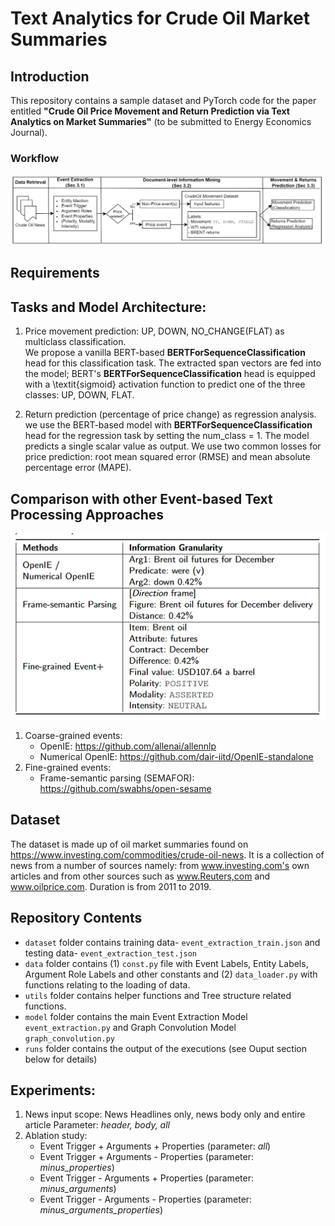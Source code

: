 # Text Analytics for Crude Oil Market Summaries

## Introduction
This repository contains a sample dataset and PyTorch code for the paper entitled **"Crude Oil Price Movement and Return Prediction via Text Analytics on Market Summaries"** (to be submitted to Energy Economics Journal).

### Workflow
![workflow](fig/workflow.png)

## Requirements

## Tasks and Model Architecture:
1. Price movement prediction: UP, DOWN, NO_CHANGE(FLAT) as multiclass classification. \
We propose a vanilla BERT-based **BERTForSequenceClassification** head for this classification task. The extracted span vectors are fed into the model; BERT's **BERTForSequenceClassification** head is equipped with a \textit{sigmoid} activation function to predict one of the three classes: UP, DOWN, FLAT.

2. Return prediction (percentage of price change) as regression analysis. \
we use the BERT-based model with **BERTForSequenceClassification** head for the regression task by setting the num_class = 1. The model predicts a single scalar value as output. We use two common losses for price prediction: root mean squared error (RMSE) and mean absolute percentage error (MAPE).
 
## Comparison with other Event-based Text Processing Approaches
![comparison](fig/event-based.png)

1. Coarse-grained events:
   - OpenIE: https://github.com/allenai/allennlp
   - Numerical OpenIE: https://github.com/dair-iitd/OpenIE-standalone
2. Fine-grained events:
   - Frame-semantic parsing (SEMAFOR): https://github.com/swabhs/open-sesame
  
## Dataset
The dataset is made up of oil market summaries found on https://www.investing.com/commodities/crude-oil-news. It is a collection of news from a number of sources namely: from www.investing.com's own articles and from other sources such as www.Reuters,com and www.oilprice.com. Duration is from 2011 to 2019.

## Repository Contents
- ```dataset``` folder contains training data- ```event_extraction_train.json``` and testing data- ```event_extraction_test.json```
- ```data``` folder contains (1) ```const.py``` file with Event Labels, Entity Labels, Argument Role Labels and other constants and (2) ```data_loader.py``` with functions relating to the loading of data.
- ```utils``` folder contains helper functions and Tree structure related functions.
- ```model``` folder contains the main Event Extraction Model ```event_extraction.py``` and Graph Convolution Model ```graph_convolution.py```
- ```runs``` folder contains the output of the executions (see Ouput section below for details)

## Experiments:
1. News input scope: News Headlines only, news body only and entire article
   Parameter: _header, body, all_
3. Ablation study: 
   - Event Trigger + Arguments + Properties  (parameter: _all_)
   - Event Trigger + Arguments - Properties (parameter: _minus_properties_)
   - Event Trigger - Arguments + Properties (parameter: _minus_arguments_)
   - Event Trigger - Arguments - Properties (parameter: _minus_arguments_properties_)




